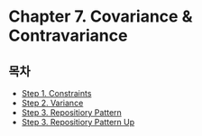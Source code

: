 # Chapter 7. Covariance & Contravariance

## 목차
- [Step 1. Constraints](./Step1/Constraints)
- [Step 2. Variance](./Step2/Variance)
- [Step 3. Repositiory Pattern](./Step3/RepoPattern)
- [Step 3. Repositiory Pattern Up](./Step3/RepoPatternUp)
